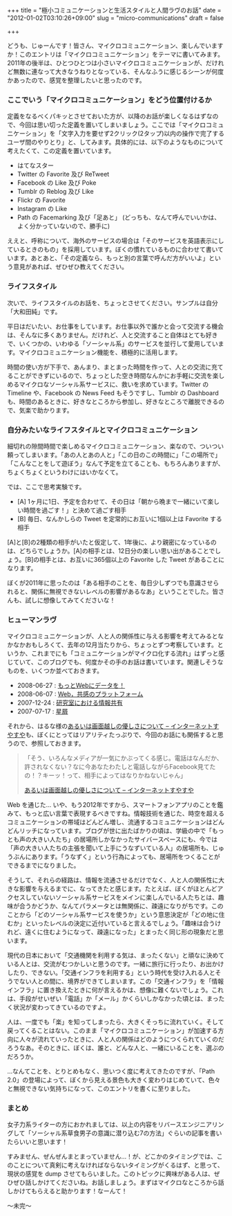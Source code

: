 +++
title = "極小コミュニケーションと生活スタイルと人間ラヴのお話"
date = "2012-01-02T03:10:26+09:00"
slug = "micro-communications"
draft = false

+++

<p>どうも、じゅーんです！皆さん、マイクロコミュニケーション、楽しんでいますか！このエントリは「マイクロコミュニケーション」をテーマに書いてみます。2011年の後半は、ひとつひとつは小さいマイクロコミュニケーションが、だけれど無数に連なって大きなうねりとなっている、そんなふうに感じるシーンが何度かあったので、感覚を整理したいと思ったのです。</p>
<h3>ここでいう「マイクロコミュニケーション」をどう位置付けるか</h3>
<p>定義をなるべくパキッとさせておいた方が、以降のお話が楽しくなるはずなので、今回は思い切った定義を置いてしまいましょう。ここでは「マイクロコミュニケーション」を「文字入力を要せず2クリック(2タップ)以内の操作で完了するユーザ間のやりとり」と、してみます。具体的には、以下のようなものについて考えたくて、この定義を置いています。</p>
<ul>
<li>はてなスター</li>
<li>Twitter の Favorite 及び ReTweet</li>
<li>Facebook の Like 及び Poke</li>
<li>Tumblr の Reblog 及び Like</li>
<li>Flickr の Favorite</li>
<li>Instagram の Like</li>
<li>Path の Facemarking 及び「足あと」 (どっちも、なんて呼んでいいかは、よく分かっていないので、勝手に)</li>
</ul>
<p>ええと、呼称について、海外のサービスの場合は「そのサービスを英語表示にしているときのもの」を採用しています。ぼくの慣れているものに合わせて書いています。あとあと、「その定義なら、もっと別の言葉で呼んだ方がいいよ」という意見があれば、ぜひぜひ教えてください。</p>
<h3>ライフスタイル</h3>
<p>次いで、ライフスタイルのお話を、ちょっとさせてください。サンプルは自分「大和田純」です。</p>
<p>平日はだいたい、お仕事をしています。お仕事以外で誰かと会って交流する機会は、そんなに多くありません。だけれど、人と交流すること自体はとても好きで、いくつかの、いわゆる「ソーシャル系」のサービスを並行して愛用しています。マイクロコミュニケーション機能を、積極的に活用します。</p>
<p>時間の使い方が下手で、あんまり、まとまった時間を作って、人との交流に充てることができずにいるので、ちょっとした空き時間なんかにお手軽に交流を楽しめるマイクロなソーシャル系サービスに、救いを求めています。Twitter の Timeline や、Facebook の News Feed もそうですし、Tumblr の Dashboard も、時間のあるときに、好きなところから参加し、好きなところで離脱できるので、気楽で助かります。</p>
<h3>自分みたいなライフスタイルとマイクロコミュニケーション</h3>
<p>細切れの隙間時間で楽しめるマイクロコミュニケーション、楽なので、ついつい頼ってしまいます。「あの人とあの人と」「この日のこの時間に」「この場所で」「こんなことをして遊ぼう」なんて予定を立てることも、もちろんありますが、ちょくちょくというわけにはいかなくて。</p>
<p>では、ここで思考実験です。</p>
<ul>
<li>[A] 1ヶ月に1日、予定を合わせて、その日は「朝から晩まで一緒にいて楽しい時間を過ごす！」と決めて過ごす相手</li>
<li>[B] 毎日、なんかしらの Tweet を定常的にお互いに1個以上は Favorite する相手</li>
</ul>
<p>[A]と[B]の2種類の相手がいたと仮定して、1年後に、より親密になっているのは、どちらでしょうか。[A]の相手とは、12日分の楽しい思い出があることでしょう。[B]の相手とは、お互いに365個以上の Favorite した Tweet があることになります。</p>
<p>ぼくが2011年に思ったのは「ある相手のことを、毎日少しずつでも意識させられると、関係に無視できないレベルの影響があるなあ」ということでした。皆さんも、試しに想像してみてくださいな！</p>
<h3>ヒューマンラヴ</h3>
<p>マイクロコミュニケーションが、人と人の関係性に与える影響を考えてみるとなかなかおもしろくて、去年の12月当たりから、ちょっとずつ考察しています。というか、これまでにも「コミュニケーションがマイクロ化する流れ」はずっと感じていて、このブログでも、何度かその手のお話は書いています。関連しそうなものを、いくつか並べておきます。</p>
<ul>
<li>2008-06-27 : <a href="http://june29.jp/2008/06/27/more-data-to-the-web/" title="もっとWebにデータを！ - 準二級.jp">もっとWebにデータを！</a></li>
<li>2008-06-07 : <a href="http://june29.jp/2008/06/07/sympathy/" title="Web，共感のプラットフォーム - 準二級.jp">Web，共感のプラットフォーム</a></li>
<li>2007-12-24 : <a href="http://june29.jp/2007/12/24/information-sharing-in-our-lab/" title="研究室における情報共有 - 準二級.jp">研究室における情報共有</a></li>
<li>2007-07-17 : <a href="http://june29.jp/2007/07/17/stardust/" title="星屑 - 準二級.jp">星屑</a></li>
</ul>
<p>それから、はるな様の<a href="http://haruna26.hatenablog.com/entry/2011/12/17/002953" title="あるいは画面越しの優しさについて - インターネットすやすや">あるいは画面越しの優しさについて &#8211; インターネットすやすや</a>も、ぼくにとってはリアリティたっぷりで、今回のお話にも関係すると思うので、参照しておきます。</p>
<blockquote><p>
「そう、いろんなメディアが一気にかぶってくる感じ。電話はなんだか、許されなくない？なに今あなたわたしと電話しながらFacebook見てたの！？キーッ！って、相手によってはなりかねないじゃん」</p>
<p><a class="quote" href="http://haruna26.hatenablog.com/entry/2011/12/17/002953" title="あるいは画面越しの優しさについて - インターネットすやすや">あるいは画面越しの優しさについて &#8211; インターネットすやすや</a>
</p></blockquote>
<p>Web を通じた… いや、もう2012年ですから、スマートフォンアプリのことを鑑みて、もっと広い言葉で表現するべきですね。情報技術を通じた、時空を超えるコミュニケーションの帯域はどんどん増し、流通するコミュニケーションはどんどんリッチになっています。ブログが世に出たばかりの頃は、学級の中で「もっとも声の大きい人たち」の居場所しかなかったサイバースペースにも、今では「声の大きい人たちの主張を聞いて上手にうなずいている人」の居場所も、じゅうぶんにあります。「うなずく」という行為によっても、居場所をつくることができるまでになりました。</p>
<p>そうして、それらの経路は、情報を流通させるだけでなく、人と人の関係性に大きな影響を与えるまでに、なってきたと感じます。たとえば、ぼくがほとんどアクセスしていないソーシャル系サービスをメインに楽しんでいる人たちとは、趣味が合うかどうか、なんてパラメータとは無関係に、疎遠になりがちです。このことから「どのソーシャル系サービスを使うか」という意思決定が「どの地に住むか」といったレベルの決定に近付いていると言えるでしょう。「趣味は合うけれど、遠くに住むようになって、疎遠になった」とまったく同じ形の現象だと思います。</p>
<p>現代の日本において「交通機関を利用する気は、まったくない」と頑なに決めている人とは、交流がむつかしいと思うのです。一緒に旅行に行ったり、お出かけしたり、できない。「交通インフラを利用する」という時代を受け入れる人とそうでない人との間に、境界ができてしまいます。この「交通インフラ」を「情報インフラ」に置き換えたときに何が言えるかは、想像に難くないでしょう。これは、手段がせいぜい「電話」か「メール」かくらいしかなかった頃とは、まったく状況が変わってきているのですよ。</p>
<p>人は、一度でも「楽」を知ってしまったら、大きくそっちに流れていく。そして戻ってくることはない。このまま「マイクロコミュニケーション」が加速する方向に人々が流れていったときに、人と人の関係はどのようにつくられていくのだろうなあ。そのときに、ぼくは、誰と、どんな人と、一緒にいることを、選ぶのだろうか。</p>
<p>…なんてことを、とりとめもなく、思いつく度に考えてきたのですが、「Path 2.0」の登場によって、ぼくから見える景色も大きく変わりはじめていて、色々と無視できない気持ちになって、このエントリを書くに至りました。</p>
<h3>まとめ</h3>
<p>女子力系ライターの方におかれましては、以上の内容をリバースエンジニアリングして「ソーシャル系草食男子の意識に潜り込む7の方法」ぐらいの記事を書いたらいいと思います！</p>
<p>すみません、ぜんぜんまとまっていません…！が、どこかのタイミングでは、このことについて真剣に考えなければならないタイミングがくるはず、と思って、現状の感覚を dump させてもらいました。このトピックに興味がある人は、ぜひぜひ話しかけてくださいね。お話しましょう。まずはマイクロなところから話しかけてもらえると助かります！なーんて！</p>
<p>〜未完〜</p>
